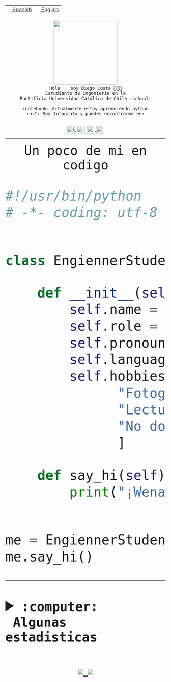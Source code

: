 <table border="0"  align="right">
 <tr><td><a href="README.md"><img src="https://upload.wikimedia.org/wikipedia/commons/thumb/8/89/Bandera_de_Espa%C3%B1a.svg/1200px-Bandera_de_Espa%C3%B1a.svg.png" height="10"> Spanish</a></td>
 <td><a href="README.en.md"><img src="https://upload.wikimedia.org/wikipedia/commons/a/a4/Flag_of_the_United_States.svg" height="10"> English</a></td></tr>
</table><br><br><br>


<p align="center">
  <img src="https://github.com/diegocostares/diegocostares/blob/main/Images/aaa2.gif?raw=true" width="200px">
  <br><samp>
    Hola <img src="https://media.giphy.com/media/hvRJCLFzcasrR4ia7z/giphy.gif" width="16px"> soy Diego Costa 👨🏻‍💻<br>
    Estudiante de ingeniería en la <br>
    Pontificia Universidad Católica de Chile :school:<br>
  <br>
    :notebook: Actualmente estoy aprendiendo python <br>
    :art: Soy fotografo y puedes encontrarme en: <br>
  <br></samp>
  
</p>

<p align="center">
   <a href="https://instagram.com/diegocosta_no" target="blank">
    <img 
    align="center" src="https://cdn.jsdelivr.net/npm/simple-icons@3.0.1/icons/instagram.svg" alt="instagram" height="25px" width="25px" />
  </a>
  <a style="border: 3px solid; color: white;"href="https://t.me/diegocosta_no" target="blank">
  <img
  align="center" alt="Telegram" width="25px" src="https://icons-for-free.com/iconfiles/png/512/Telegram-1324888767380505522.png" />
</a>
<a href="https://api.whatsapp.com/send?phone=56971897835&text=Hola!" target="blank">
  <img
  align="center" alt="wtsp" width="25px" src="https://img.icons8.com/pastel-glyph/2x/whatsapp--v2.png" />
</a>
<a href="https://www.linkedin.com/in/diego-costa-786249213/" target="blank">
  <img
  align="center" alt="wtsp" width="25px" src="https://img.icons8.com/metro/452/linkedin.png" />
</a>

  </a>
</p>

---


<p align="center"><font size="25"><samp>Un poco de mi en codigo</samp></front></p>


```python
#!/usr/bin/python
# -*- coding: utf-8 -*-


class EngiennerStudent:

    def __init__(self):
        self.name = "Diego Costa"
        self.role = "Estudiante"
        self.pronouns = "he/him"
        self.language_spoken = ["es_CL", "en_US"]
        self.hobbies = [
              "Fotografia",
              "Lectura",
              "No dormir",
              ]

    def say_hi(self):
        print("¡Wena mundo!")


me = EngiennerStudent()
me.say_hi()
```
---
<details>
  <summary><b><samp>:computer: &nbsp;Algunas estadisticas</samp></b></summary>
  <br/></p>

<!--START_SECTION:waka-->
![Code Time](http://img.shields.io/badge/Code%20Time-324%20hrs%2035%20mins-blue)

**Soy nocturno 🦉** 

```text
🌞 Mañana     3 commits      ░░░░░░░░░░░░░░░░░░░░░░░░░   2.05% 
🌆 Día        45 commits     ███████░░░░░░░░░░░░░░░░░░   30.82% 
🌃 Tarde      44 commits     ███████░░░░░░░░░░░░░░░░░░   30.14% 
🌙 Noche      54 commits     █████████░░░░░░░░░░░░░░░░   36.99%

```
📅 **Soy más productivo los Miércoles** 

```text
Lunes        10 commits     █░░░░░░░░░░░░░░░░░░░░░░░░   6.85% 
Martes       15 commits     ██░░░░░░░░░░░░░░░░░░░░░░░   10.27% 
Miércoles    82 commits     ██████████████░░░░░░░░░░░   56.16% 
Jueves       2 commits      ░░░░░░░░░░░░░░░░░░░░░░░░░   1.37% 
Viernes      1 commits      ░░░░░░░░░░░░░░░░░░░░░░░░░   0.68% 
Sábado       16 commits     ██░░░░░░░░░░░░░░░░░░░░░░░   10.96% 
Domingo      20 commits     ███░░░░░░░░░░░░░░░░░░░░░░   13.7%

```


📊 **Esta semana me dediqué a** 

```text
🐱‍💻 Proyectos: 
T0                       40 hrs 45 mins      ██████████████████████░░░   89.37% 
SHAREGO                  1 hr 28 mins        ░░░░░░░░░░░░░░░░░░░░░░░░░   3.25% 
T0-2020-2-DquezadaO      1 hr 21 mins        ░░░░░░░░░░░░░░░░░░░░░░░░░   2.98% 
SHAREGO-G54              39 mins             ░░░░░░░░░░░░░░░░░░░░░░░░░   1.45% 
G-54-sofw                29 mins             ░░░░░░░░░░░░░░░░░░░░░░░░░   1.07%

```


 Last Updated on 01/04/2022 08:29:32 UTC
<!--END_SECTION:waka-->
  
  

 <p align="center"> <img src="https://github-readme-stats.vercel.app/api?username=diegocostares&show_icons=true&theme=ayu-mirage" alt="abhisheknaiidu" /></p>
 
</details>

<p align=center>
  <a href="https://github.com/diegocostares">
    <img src="https://badges.pufler.dev/visits/diegocostares/diegocostares?style=flat-square&color=black&logo=github">
  </a>
  <a href="https://github.com/diegocostares?tab=repositories">
    <img src="https://badges.pufler.dev/repos/diegocostares?style=flat-square&color=black&logo=github">
  </a>
</p>
